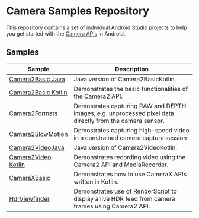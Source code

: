 # Camera Samples Repository

This repository contains a set of individual Android Studio projects to help you get
started with the [Camera APIs](https://developer.android.com/guide/topics/media/camera) in Android.

## Samples

| Sample 			    		| Description  |
| --------------------------------------------- | ------------------------------------ |
| [Camera2Basic Java](Camera2BasicJava)  	| Java version of Camera2BasicKotlin.  |
| [Camera2Basic Kotlin](Camera2BasicKotlin)	| Demonstrates the basic functionalities of the Camera2 API.  |
| [Camera2Formats](Camera2Formats) 		| Demostrates capturing RAW and DEPTH images, e.g. unprocessed pixel data directly from the camera sensor.  |
| [Camera2SlowMotion](Camera2SlowMotion)    	| Demostrates capturing high-speed video in a constrained camera capture session  |
| [Camera2VideoJava](Camera2VideoJava)		| Java version of Camera2VideoKotlin.  |
| [Camera2Video Kotlin](Camera2VideoKotlin)	| Demonstrates recording video using the Camera2 API and MediaRecorder.  |
| [CameraXBasic](CameraXBasic)  		| Demonstrates how to use CameraX APIs written in Kotlin.  |
| [HdrViewfinder](HdrViewfinder)  		| Demonstrates use of RenderScript to display a live HDR feed from camera frames using Camera2 API.  |
